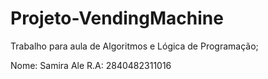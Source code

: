 # Projeto-VendingMachine
Trabalho para aula de Algoritmos e Lógica de Programação;

Nome: Samira Ale
R.A: 2840482311016
